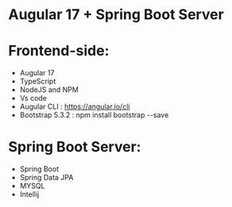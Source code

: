 # Augular 17 + Spring Boot Server
# Frontend-side:
+ Augular 17
+ TypeScript
+ NodeJS and NPM
+ Vs code
+ Augular CLI : https://angular.io/cli
+ Bootstrap 5.3.2 : npm install bootstrap --save
# Spring Boot Server:
+ Spring Boot
+ Spring Data JPA
+ MYSQL
+ Intellij

